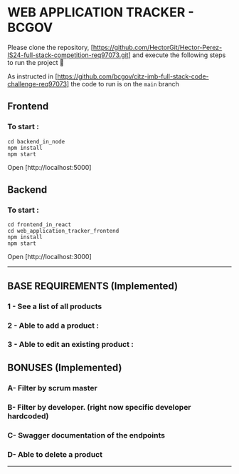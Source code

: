 # WEB APPLICATION TRACKER - BCGOV

Please clone the repository, 
[https://github.com/HectorGit/Hector-Perez-IS24-full-stack-competition-req97073.git]
and execute the following steps to run the project 🚀

As instructed in [https://github.com/bcgov/citz-imb-full-stack-code-challenge-req97073]
the code to run is on the `main` branch

## Frontend

### To start : 

```
cd backend_in_node
npm install
npm start
```

Open [http://localhost:5000]


## Backend

### To start :

```
cd frontend_in_react
cd web_application_tracker_frontend
npm install
npm start
```

Open [http://localhost:3000]

----------------------------------------------------------------------------

## BASE REQUIREMENTS (Implemented)
### 1 - See a list of all products 
### 2 - Able to add a product : 
### 3 - Able to edit an existing product : 

## BONUSES (Implemented)
### A- Filter by scrum master
### B- Filter by developer. (right now specific developer hardcoded)
### C- Swagger documentation of the endpoints
### D- Able to delete a product 

----------------------------------------------------------------------------